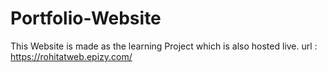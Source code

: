 # Portfolio-Website
This Website is made as the learning Project which is also hosted live.
url : https://rohitatweb.epizy.com/

